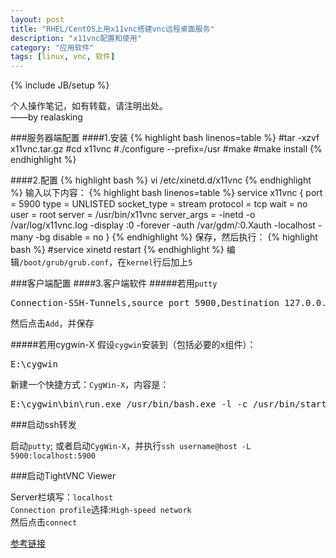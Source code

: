 ```yaml
---
layout: post
title: "RHEL/CentOS上用x11vnc搭建vnc远程桌面服务"
description: "x11vnc配置和使用"
category: "应用软件"
tags: [linux, vnc, 软件]
---
```

{% include JB/setup %}

个人操作笔记，如有转载，请注明出处。<br>
——by realasking

###服务器端配置
####1.安装
{% highlight bash linenos=table  %}
#tar -xzvf x11vnc.tar.gz
#cd x11vnc
#./configure --prefix=/usr
#make
#make install
{% endhighlight %}

####2.配置 
{% highlight bash %}
vi /etc/xinetd.d/x11vnc
{% endhighlight %}
输入以下内容：
{% highlight bash linenos=table  %}
service x11vnc
{
port = 5900
type = UNLISTED
socket_type = stream
protocol = tcp
wait = no
user = root
server = /usr/bin/x11vnc
server_args = -inetd -o /var/log/x11vnc.log -display :0 -forever -auth /var/gdm/:0.Xauth -localhost -many -bg
disable = no
}
{% endhighlight %}
保存，然后执行：
{% highlight bash %}
#service xinetd restart
{% endhighlight %}
编辑`/boot/grub/grub.conf`，在`kernel`行后加上`5`

###客户端配置
####3.客户端软件
#####若用`putty`
<pre>
Connection-SSH-Tunnels,source port 5900,Destination 127.0.0.1:5900,Local,Auto,
</pre>
然后点击`Add`，并保存

#####若用cygwin-X
假设`cygwin`安装到（包括必要的x组件）：
<pre>
E:\cygwin
</pre>
新建一个快捷方式：`CygWin-X`，内容是：
<pre>
E:\cygwin\bin\run.exe /usr/bin/bash.exe -l -c /usr/bin/startxwin.exe -wgl
</pre>

###启动ssh转发

启动`putty`; 或者启动`CygWin-X`，并执行`ssh username@host -L 5900:localhost:5900`

###启动TightVNC Viewer

Server栏填写：`localhost`<br>
`Connection profile`选择:`High-speed network`<br>
然后点击`connect`

[参考链接](http://www.mandrivalinux.eu/showthread.php?300397-HOWTO-x11vnc-%28vnc-dla-głównego-ekranu-display-0%29)

